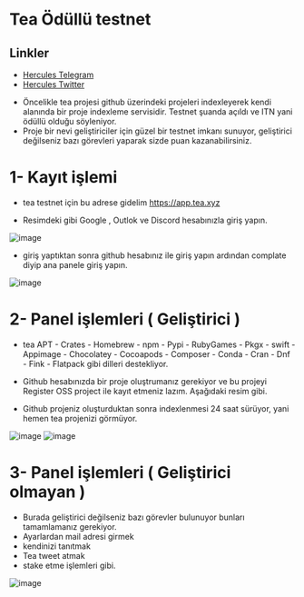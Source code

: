 # Tea Ödüllü testnet

## Linkler
 * [Hercules Telegram](https://t.me/HerculesNode)
 * [Hercules Twitter](https://twitter.com/Herculesnode)

- Öncelikle tea projesi github üzerindeki projeleri indexleyerek kendi alanında bir proje indexleme servisidir. Testnet şuanda açıldı ve ITN yani ödüllü olduğu söyleniyor. 
- Proje bir nevi geliştiriciler için güzel bir testnet imkanı sunuyor, geliştirici değilseniz bazı görevleri yaparak sizde puan kazanabilirsiniz. 

# 1- Kayıt işlemi

- tea testnet için bu adrese gidelim https://app.tea.xyz

- Resimdeki gibi Google , Outlok ve Discord hesabınızla giriş yapın. 

![image](https://github.com/HerculesNode/tea-testnet/assets/101635385/5fd6bcca-ec91-42da-92b9-66e101fac099)

- giriş yaptıktan sonra github hesabınız ile giriş yapın ardından complate diyip ana panele giriş yapın.

![image](https://github.com/HerculesNode/tea-testnet/assets/101635385/6f28bc9c-b58d-4652-98cd-6a21d3e47580)


# 2- Panel işlemleri ( Geliştirici )

- tea APT - Crates - Homebrew - npm - Pypi - RubyGames - Pkgx - swift - Appimage - Chocolatey - Cocoapods - Composer - Conda - Cran - Dnf - Fink - Flatpack gibi dilleri destekliyor.

- Github hesabınızda bir proje oluştrumanız gerekiyor ve bu projeyi Register OSS project ile kayıt etmeniz lazım. Aşağıdaki resim gibi. 
- Github projeniz oluşturduktan sonra indexlenmesi 24 saat sürüyor, yani hemen tea projenizi görmüyor.

![image](https://github.com/HerculesNode/tea-testnet/assets/101635385/00b9e31a-7382-4236-a56e-2c5d427df40a)
![image](https://github.com/HerculesNode/tea-testnet/assets/101635385/8fc64ff3-fd48-4660-bf31-ec320a3a520a)


# 3- Panel işlemleri ( Geliştirici olmayan )

- Burada geliştirici değilseniz bazı görevler bulunuyor bunları tamamlamanız gerekiyor. 
- Ayarlardan mail adresi girmek
- kendinizi tanıtmak
- Tea tweet atmak
- stake etme işlemleri gibi.

![image](https://github.com/HerculesNode/tea-testnet/assets/101635385/2f8aeddd-e2c8-46fd-a925-996e88b7d035)
